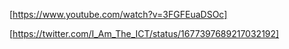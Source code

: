 [https://www.youtube.com/watch?v=3FGFEuaDSOc]

[https://twitter.com/I_Am_The_ICT/status/1677397689217032192]  
